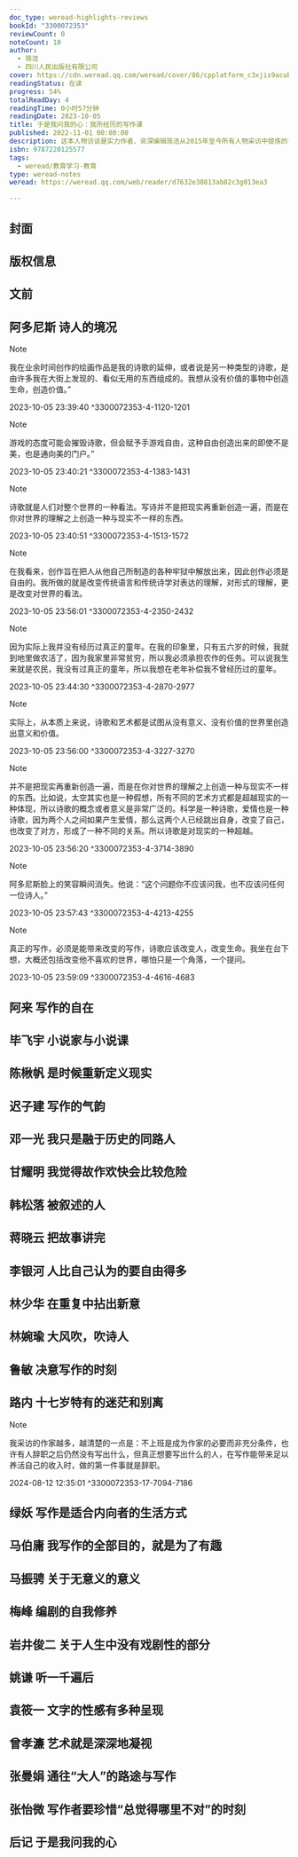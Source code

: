 ```yaml
---
doc_type: weread-highlights-reviews
bookId: "3300072353"
reviewCount: 0
noteCount: 10
author:
  - 简洁
  - 四川人民出版社有限公司
cover: https://cdn.weread.qq.com/weread/cover/86/cpplatform_c3xjis9acubqcwififwe46/t7_cpplatform_c3xjis9acubqcwififwe461695713885.jpg
readingStatus: 在读
progress: 54%
totalReadDay: 4
readingTime: 0小时57分钟
readingDate: 2023-10-05
title: 于是我问我的心：我所经历的写作课
published: 2022-11-01 00:00:00
description: 这本人物访谈是实力作者、资深编辑简洁从2015年至今所有人物采访中提炼的“写作课”。出于作家的身份，作者特别关注了这些人物在写作和创作上的经验和秘籍；作为资深编辑，作者对于投稿者的困惑有着精准而独到的观察，针对这些困惑提炼了具有共感和针对性的提问。本书将这些名家珍贵的写作方法和创作经验提炼出来，对于有志于写作的读者是非常难得的学习内容。
isbn: 9787220125577
tags:
  - weread/教育学习-教育
type: weread-notes
weread: https://weread.qq.com/web/reader/d7632e30813ab82c3g013ea3

---
```



## 封面

## 版权信息

## 文前

## 阿多尼斯 诗人的境况

> [!NOTE] 
> 我在业余时间创作的绘画作品是我的诗歌的延伸，或者说是另一种类型的诗歌，是由许多我在大街上发现的、看似无用的东西组成的。我想从没有价值的事物中创造生命，创造价值。”
> 
> 2023-10-05 23:39:40 ^3300072353-4-1120-1201

> [!NOTE] 
> 游戏的态度可能会摧毁诗歌，但会赋予手游戏自由，这种自由创造出来的即使不是美，也是通向美的门户。”
> 
> 2023-10-05 23:40:21 ^3300072353-4-1383-1431

> [!NOTE] 
> 诗歌就是人们对整个世界的一种看法。写诗并不是把现实再重新创造一遍，而是在你对世界的理解之上创造一种与现实不一样的东西。
> 
> 2023-10-05 23:40:51 ^3300072353-4-1513-1572

> [!NOTE] 
> 在我看来，创作旨在把人从他自己所制造的各种牢狱中解放出来，因此创作必须是自由的。我所做的就是改变传统语言和传统诗学对表达的理解，对形式的理解，更是改变对世界的看法。
> 
> 2023-10-05 23:56:01 ^3300072353-4-2350-2432

> [!NOTE] 
> 因为实际上我并没有经历过真正的童年。在我的印象里，只有五六岁的时候，我就到地里做农活了，因为我家里非常贫穷，所以我必须承担农作的任务。可以说我生来就是农民，我没有过真正的童年，所以我想在老年补偿我不曾经历过的童年。
> 
> 2023-10-05 23:44:30 ^3300072353-4-2870-2977

> [!NOTE] 
> 实际上，从本质上来说，诗歌和艺术都是试图从没有意义、没有价值的世界里创造出意义和价值。
> 
> 2023-10-05 23:56:00 ^3300072353-4-3227-3270

> [!NOTE] 
> 并不是把现实再重新创造一遍，而是在你对世界的理解之上创造一种与现实不一样的东西。比如说，太空其实也是一种假想，所有不同的艺术方式都是超越现实的一种体现，所以诗歌的概念或者意义是非常广泛的。科学是一种诗歌，爱情也是一种诗歌，因为两个人之间如果产生爱情，那么这两个人已经跳出自身，改变了自己，也改变了对方，形成了一种不同的关系。所以诗歌是对现实的一种超越。
> 
> 2023-10-05 23:56:20 ^3300072353-4-3714-3890

> [!NOTE] 
> 阿多尼斯脸上的笑容瞬间消失。他说：“这个问题你不应该问我，也不应该问任何一位诗人。”
> 
> 2023-10-05 23:57:43 ^3300072353-4-4213-4255

> [!NOTE] 
> 真正的写作，必须是能带来改变的写作，诗歌应该改变人，改变生命。我坐在台下想，大概还包括改变他不喜欢的世界，哪怕只是一个角落，一个提问。
> 
> 2023-10-05 23:59:09 ^3300072353-4-4616-4683

## 阿来 写作的自在

## 毕飞宇 小说家与小说课

## 陈楸帆 是时候重新定义现实

## 迟子建 写作的气韵

## 邓一光 我只是融于历史的同路人

## 甘耀明 我觉得故作欢快会比较危险

## 韩松落 被叙述的人

## 蒋晓云 把故事讲完

## 李银河 人比自己认为的要自由得多

## 林少华 在重复中拈出新意

## 林婉瑜 大风吹，吹诗人

## 鲁敏 决意写作的时刻

## 路内 十七岁特有的迷茫和别离

> [!NOTE] 
> 我采访的作家越多，越清楚的一点是：不上班是成为作家的必要而非充分条件，也许有人辞职之后仍然没有写出什么，但真正想要写出什么的人，在写作能带来足以养活自己的收入时，做的第一件事就是辞职。
> 
> 2024-08-12 12:35:01 ^3300072353-17-7094-7186

## 绿妖 写作是适合内向者的生活方式

## 马伯庸 我写作的全部目的，就是为了有趣

## 马振骋 关于无意义的意义

## 梅峰 编剧的自我修养

## 岩井俊二 关于人生中没有戏剧性的部分

## 姚谦 听一千遍后

## 袁筱一 文字的性感有多种呈现

## 曾孝濂 艺术就是深深地凝视

## 张曼娟 通往“大人”的路途与写作

## 张怡微 写作者要珍惜“总觉得哪里不对”的时刻

## 后记 于是我问我的心

